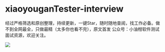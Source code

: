 # xiaoyouganTester-interview
经过严格筛选和原创整理，持续更新，一键Star，随时随地查阅，找工作必备。做不到全网最全，只做最精（太多你也看不完），原文首发 公众号：小油柑软件测试面试资源，欢迎关注。

![](./search_xiaoyougan.png)
